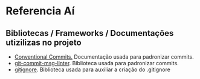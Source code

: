 # Referencia Aí

## Bibliotecas / Frameworks / Documentações utizilizas no projeto
* [Conventional Commits.](https://www.conventionalcommits.org/en/v1.0.0/) Documentação usada para padronizar commits.  
* [git-commit-msg-linter](https://www.npmjs.com/package/git-commit-msg-linter). Biblioteca usada para padronizar commits.  
* [gitignore](https://www.npmjs.com/package/gitignore). Biblioteca usada para auxiliar a criação do .gitignore
